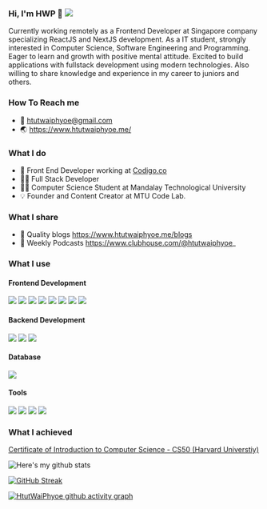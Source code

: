 ### Hi, I'm HWP 🌻 ![](https://komarev.com/ghpvc/?username=htutwaiphyoe&color=5A43CB)

Currently working remotely as a Frontend Developer at Singapore company specializing ReactJS and NextJS development. As a IT student, strongly interested in Computer Science, Software Engineering and Programming. Eager to learn and growth with positive mental attitude. Excited to build applications with fullstack development using modern technologies. Also willing to share knowledge and experience in my career to juniors and others.

### How To Reach me

-   💌 htutwaiphyoe@gmail.com
-   🌏 https://www.htutwaiphyoe.me/

### What I do

-   💼 Front End Developer working at [Codigo.co](https://www.codigo.co/)
-   👨‍💻 Full Stack Developer
-   👨‍🎓 Computer Science Student at Mandalay Technological University
-   💡 Founder and Content Creator at MTU Code Lab.

### What I share

-   📝 Quality blogs https://www.htutwaiphyoe.me/blogs
-   💬 Weekly Podcasts https://www.clubhouse.com/@htutwaiphyoe_

### What I use

#### Frontend Development

[<img src="https://img.shields.io/badge/HTML5-E34F26?style=for-the-badge&logo=html5&logoColor=white" />]()
[<img src="https://img.shields.io/badge/CSS3-1572B6?style=for-the-badge&logo=css3&logoColor=white" />]()
[<img src="https://img.shields.io/badge/Sass-CC6699?style=for-the-badge&logo=sass&logoColor=white" />]()
[<img src="https://img.shields.io/badge/JavaScript-F7DF1E?style=for-the-badge&logo=javascript&logoColor=black" />]()
[<img src="https://img.shields.io/badge/TypeScript-007ACC?style=for-the-badge&logo=typescript&logoColor=white" />]()
[<img src="https://img.shields.io/badge/Material--UI-0081CB?style=for-the-badge&logo=material-ui&logoColor=white" />]()
[<img src="https://img.shields.io/badge/React-20232A?style=for-the-badge&logo=react&logoColor=61DAFB" />]()
[<img src="https://img.shields.io/badge/next.js-000000?style=for-the-badge&logo=next.js&logoColor=white" />]()

#### Backend Development

[<img src="https://img.shields.io/badge/Node.js-43853D?style=for-the-badge&logo=node.js&logoColor=white" />]()
[<img src="https://img.shields.io/badge/Express.js-000000?style=for-the-badge&logo=express&logoColor=white" />]()
[<img src="https://img.shields.io/badge/nestjs-%23E0234E.svg?style=for-the-badge&logo=nestjs&logoColor=white" />]()

#### Database

[<img src="https://img.shields.io/badge/MongoDB-4EA94B?style=for-the-badge&logo=mongodb&logoColor=white" />]()

#### Tools

[<img src="https://img.shields.io/badge/npm-CB3837?style=for-the-badge&logo=npm&logoColor=white" />]()
[<img src="https://img.shields.io/badge/Postman-FF6C37?style=for-the-badge&logo=Postman&logoColor=white" />]()
[<img src="https://img.shields.io/badge/Visual_Studio_Code-0078D4?style=for-the-badge&logo=visual%20studio%20code&logoColor=white" />]()
[<img src="https://img.shields.io/badge/GitHub-100000?style=for-the-badge&logo=github&logoColor=white" />]()

### What I achieved

[Certificate of Introduction to Computer Science - CS50 (Harvard Universtiy)](https://github.com/htutwaiphyoe/CS50)

![Here's my github stats](https://github-readme-stats.vercel.app/api?username=htutwaiphyoe)

[![GitHub Streak](https://github-readme-streak-stats.herokuapp.com/?user=htutwaiphyoe)](https://git.io/streak-stats)

[![HtutWaiPhyoe github activity graph](https://activity-graph.herokuapp.com/graph?username=htutwaiphyoe&bg_color=f8f8f8&color=010101&line=8a2be2&point=24292e&area=false&hide_border=true)](https://github.com/ashutosh00710/github-readme-activity-graph)
